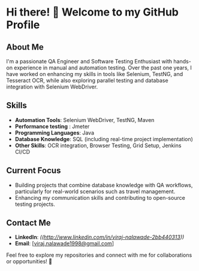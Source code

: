 # Hi there! 👋 Welcome to my GitHub Profile  

## About Me  
I'm a passionate QA Engineer and Software Testing Enthusiast with hands-on experience in manual and automation testing. Over the past one years, 
I have worked on enhancing my skills in tools like Selenium, TestNG, and Tesseract OCR, while also exploring parallel testing and database integration with Selenium WebDriver.  

## Skills  
- **Automation Tools**: Selenium WebDriver, TestNG, Maven
- **Performance testing** : Jmeter
- **Programming Languages**: Java  
- **Database Knowledge**: SQL (including real-time project implementation)  
- **Other Skills**: OCR integration, Browser Testing, Grid Setup, Jenkins CI/CD  

## Current Focus  
- Building projects that combine database knowledge with QA workflows, particularly for real-world scenarios such as travel management.  
- Enhancing my communication skills and contributing to open-source testing projects.  

## Contact Me  
- **LinkedIn**: *((http://www.linkedin.com/in/viraj-nalawade-2bb440313))*  
- **Email**: [viraj.nalawade1998@gmail.com]  

Feel free to explore my repositories and connect with me for collaborations or opportunities! 🚀  
